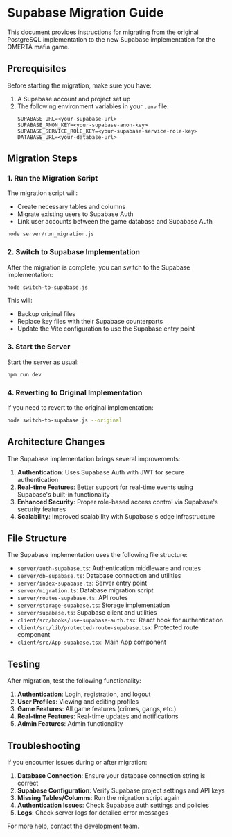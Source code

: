 # Supabase Migration Guide

This document provides instructions for migrating from the original PostgreSQL implementation to the new Supabase implementation for the OMERTÀ mafia game.

## Prerequisites

Before starting the migration, make sure you have:

1. A Supabase account and project set up
2. The following environment variables in your `.env` file:
   ```
   SUPABASE_URL=<your-supabase-url>
   SUPABASE_ANON_KEY=<your-supabase-anon-key>
   SUPABASE_SERVICE_ROLE_KEY=<your-supabase-service-role-key>
   DATABASE_URL=<your-database-url>
   ```

## Migration Steps

### 1. Run the Migration Script

The migration script will:
- Create necessary tables and columns
- Migrate existing users to Supabase Auth
- Link user accounts between the game database and Supabase Auth

```bash
node server/run_migration.js
```

### 2. Switch to Supabase Implementation

After the migration is complete, you can switch to the Supabase implementation:

```bash
node switch-to-supabase.js
```

This will:
- Backup original files
- Replace key files with their Supabase counterparts
- Update the Vite configuration to use the Supabase entry point

### 3. Start the Server

Start the server as usual:

```bash
npm run dev
```

### 4. Reverting to Original Implementation

If you need to revert to the original implementation:

```bash
node switch-to-supabase.js --original
```

## Architecture Changes

The Supabase implementation brings several improvements:

1. **Authentication**: Uses Supabase Auth with JWT for secure authentication
2. **Real-time Features**: Better support for real-time events using Supabase's built-in functionality
3. **Enhanced Security**: Proper role-based access control via Supabase's security features
4. **Scalability**: Improved scalability with Supabase's edge infrastructure

## File Structure

The Supabase implementation uses the following file structure:

- `server/auth-supabase.ts`: Authentication middleware and routes
- `server/db-supabase.ts`: Database connection and utilities
- `server/index-supabase.ts`: Server entry point
- `server/migration.ts`: Database migration script
- `server/routes-supabase.ts`: API routes
- `server/storage-supabase.ts`: Storage implementation
- `server/supabase.ts`: Supabase client and utilities
- `client/src/hooks/use-supabase-auth.tsx`: React hook for authentication
- `client/src/lib/protected-route-supabase.tsx`: Protected route component
- `client/src/App-supabase.tsx`: Main App component

## Testing

After migration, test the following functionality:

1. **Authentication**: Login, registration, and logout
2. **User Profiles**: Viewing and editing profiles
3. **Game Features**: All game features (crimes, gangs, etc.)
4. **Real-time Features**: Real-time updates and notifications
5. **Admin Features**: Admin functionality

## Troubleshooting

If you encounter issues during or after migration:

1. **Database Connection**: Ensure your database connection string is correct
2. **Supabase Configuration**: Verify Supabase project settings and API keys
3. **Missing Tables/Columns**: Run the migration script again
4. **Authentication Issues**: Check Supabase auth settings and policies
5. **Logs**: Check server logs for detailed error messages

For more help, contact the development team.